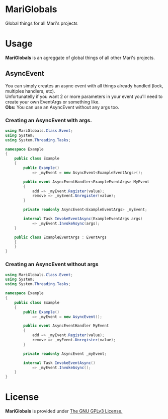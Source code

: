 # MariGlobals

Global things for all Mari's projects


# Usage
**MariGlobals** is an agreggate of global things of all other Mari's projects.

## AsyncEvent
You can simply creates an async event with all things already handled (lock, multiples handlers, etc).
<br>
Unfortunatelly if you want 2 or more parameters in your event you'll need to create your own EventArgs or something like.
<br>
**Obs:** You can use an AsyncEvent without any args too.

### Creating an AsyncEvent with args.
```csharp 
using MariGlobals.Class.Event;
using System;
using System.Threading.Tasks;

namespace Example
{
    public class Example
    {
        public Example()
            => _myEvent = new AsyncEvent<ExampleEventArgs>();

        public event AsyncEventHandler<ExampleEventArgs> MyEvent
        {
            add => _myEvent.Register(value);
            remove => _myEvent.Unregister(value);
        }

        private readonly AsyncEvent<ExampleEventArgs> _myEvent;

        internal Task InvokeEventAsync(ExampleEventArgs args)
            => _myEvent.InvokeAsync(args);
    }

    public class ExampleEventArgs : EventArgs
    {
    }
}
```
### Creating an AsyncEvent without args
```csharp
using MariGlobals.Class.Event;
using System;
using System.Threading.Tasks;

namespace Example
{
    public class Example
    {
        public Example()
            => _myEvent = new AsyncEvent();

        public event AsyncEventHandler MyEvent
        {
            add => _myEvent.Register(value);
            remove => _myEvent.Unregister(value);
        }

        private readonly AsyncEvent _myEvent;

        internal Task InvokeEventAsync()
            => _myEvent.InvokeAsync();
    }
}
```

# License
**MariGlobals** is provided under [The GNU GPLv3 License.](https://gitlab.com/MariBot/MariGlobals/blob/master/LICENSE)